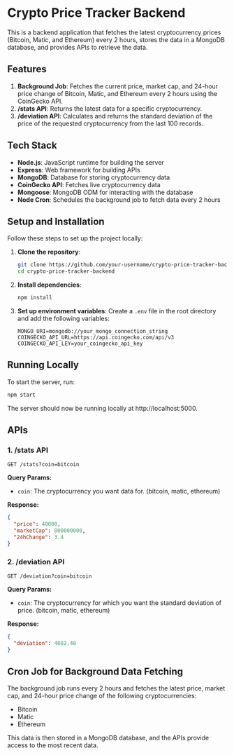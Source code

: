 # Crypto Price Tracker Backend

This is a backend application that fetches the latest cryptocurrency prices (Bitcoin, Matic, and Ethereum) every 2 hours, stores the data in a MongoDB database, and provides APIs to retrieve the data.

## Features

1. **Background Job**: Fetches the current price, market cap, and 24-hour price change of Bitcoin, Matic, and Ethereum every 2 hours using the CoinGecko API.
2. **/stats API**: Returns the latest data for a specific cryptocurrency.
3. **/deviation API**: Calculates and returns the standard deviation of the price of the requested cryptocurrency from the last 100 records.

## Tech Stack

- **Node.js**: JavaScript runtime for building the server
- **Express**: Web framework for building APIs
- **MongoDB**: Database for storing cryptocurrency data
- **CoinGecko API**: Fetches live cryptocurrency data
- **Mongoose**: MongoDB ODM for interacting with the database
- **Node Cron**: Schedules the background job to fetch data every 2 hours

## Setup and Installation

Follow these steps to set up the project locally:

1. **Clone the repository**:
   ```bash
   git clone https://github.com/your-username/crypto-price-tracker-backend.git
   cd crypto-price-tracker-backend
   ```

2. **Install dependencies**:
   ```bash
   npm install
   ```

3. **Set up environment variables**:
   Create a `.env` file in the root directory and add the following variables:
   ```env
   MONGO_URI=mongodb://your_mongo_connection_string
   COINGECKO_API_URL=https://api.coingecko.com/api/v3
   COINGECKO_API_LEY=your_coingecko_api_key
   ```

## Running Locally

To start the server, run:
```bash
npm start
```

The server should now be running locally at http://localhost:5000.

## APIs

### 1. /stats API

`GET /stats?coin=bitcoin`

**Query Params:**
- `coin`: The cryptocurrency you want data for. (bitcoin, matic, ethereum)

**Response:**
```json
{
  "price": 40000,
  "marketCap": 800000000,
  "24hChange": 3.4
}
```

### 2. /deviation API

`GET /deviation?coin=bitcoin`

**Query Params:**
- `coin`: The cryptocurrency for which you want the standard deviation of price. (bitcoin, matic, ethereum)

**Response:**
```json
{
  "deviation": 4082.48
}
```

## Cron Job for Background Data Fetching

The background job runs every 2 hours and fetches the latest price, market cap, and 24-hour price change of the following cryptocurrencies:
- Bitcoin
- Matic
- Ethereum

This data is then stored in a MongoDB database, and the APIs provide access to the most recent data.
